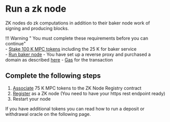 # Run a zk node

ZK nodes do zk computations in addition to their baker node work of signing and producing blocks.

!!! Warning " You must complete these requirements before you can continue"  
    - [Stake 100 K MPC tokens](https://browser.partisiablockchain.com/node-operation) including the 25 K for baker service    
    - [Run baker node](run-a-baker-node.md)
    - You have set up a reverse proxy and purchased a domain as described [here](https://drive.google.com/file/d/1WOzM63QsBntSVQMpWhG7oDuEWYJE2Ass/view?usp=sharing)
    - [Gas](../pbc-fundamentals/byoc/introduction-to-byoc.md) for the transaction

## Complete the following steps

1. [Associate](https://browser.partisiablockchain.com/contracts/01a2020bb33ef9e0323c7a3210d5cb7fd492aa0d65/associateTokens) 75 K MPC tokens to the ZK Node Registry contract
2. [Register](https://browser.partisiablockchain.com/contracts/01a2020bb33ef9e0323c7a3210d5cb7fd492aa0d65/registerAsZkNode) as a ZK node (You need to have your https rest endpoint ready)
3. Restart your node

If you have additional tokens you can read how to run a deposit or withdrawal oracle on the following page.